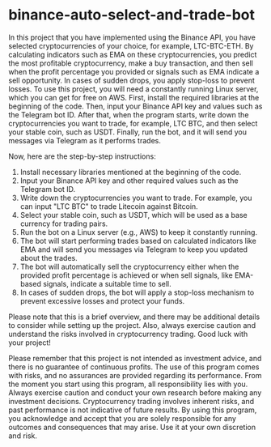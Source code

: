 # binance-auto-select-and-trade-bot

In this project that you have implemented using the Binance API, you have selected cryptocurrencies of your choice, for example, LTC-BTC-ETH. By calculating indicators such as EMA on these cryptocurrencies, you predict the most profitable cryptocurrency, make a buy transaction, and then sell when the profit percentage you provided or signals such as EMA indicate a sell opportunity. In cases of sudden drops, you apply stop-loss to prevent losses. To use this project, you will need a constantly running Linux server, which you can get for free on AWS. First, install the required libraries at the beginning of the code. Then, input your Binance API key and values such as the Telegram bot ID. After that, when the program starts, write down the cryptocurrencies you want to trade, for example, LTC BTC, and then select your stable coin, such as USDT. Finally, run the bot, and it will send you messages via Telegram as it performs trades.

Now, here are the step-by-step instructions:

1. Install necessary libraries mentioned at the beginning of the code.
2. Input your Binance API key and other required values such as the Telegram bot ID.
3. Write down the cryptocurrencies you want to trade. For example, you can input "LTC BTC" to trade Litecoin against Bitcoin.
4. Select your stable coin, such as USDT, which will be used as a base currency for trading pairs.
5. Run the bot on a Linux server (e.g., AWS) to keep it constantly running.
6. The bot will start performing trades based on calculated indicators like EMA and will send you messages via Telegram to keep you updated about the trades.
7. The bot will automatically sell the cryptocurrency either when the provided profit percentage is achieved or when sell signals, like EMA-based signals, indicate a suitable time to sell.
8. In cases of sudden drops, the bot will apply a stop-loss mechanism to prevent excessive losses and protect your funds.

Please note that this is a brief overview, and there may be additional details to consider while setting up the project. Also, always exercise caution and understand the risks involved in cryptocurrency trading. Good luck with your project!

Please remember that this project is not intended as investment advice, and there is no guarantee of continuous profits. The use of this program comes with risks, and no assurances are provided regarding its performance. From the moment you start using this program, all responsibility lies with you. Always exercise caution and conduct your own research before making any investment decisions. Cryptocurrency trading involves inherent risks, and past performance is not indicative of future results. By using this program, you acknowledge and accept that you are solely responsible for any outcomes and consequences that may arise. Use it at your own discretion and risk.
